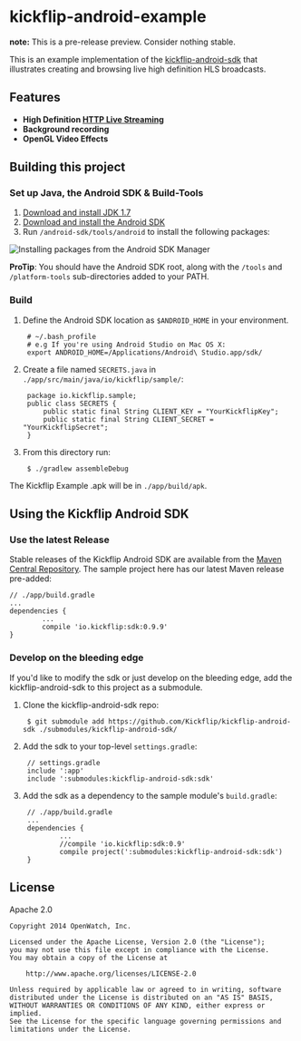 # kickflip-android-example

**note:** This is a pre-release preview. Consider nothing stable.

This is an example implementation of the [kickflip-android-sdk](https://github.com/Kickflip/kickflip-android-sdk) that
illustrates creating and browsing live high definition HLS broadcasts.


## Features

+ **High Definition [HTTP Live Streaming](http://en.wikipedia.org/wiki/HTTP_Live_Streaming)**
+ **Background recording**
+ **OpenGL Video Effects**

## Building this project

### Set up Java, the Android SDK & Build-Tools

1. [Download and install JDK 1.7](http://www.oracle.com/technetwork/java/javase/downloads/jdk7-downloads-1880260.html)
2. [Download and install the Android SDK](http://developer.android.com/sdk/)
3. Run `/android-sdk/tools/android` to install the following packages:

![Installing packages from the Android SDK Manager](http://i.imgur.com/PuWsBEB.png)

**ProTip**: You should have the Android SDK root, along with the `/tools` and `/platform-tools` sub-directories added to your PATH.

### Build

1. Define the Android SDK location as `$ANDROID_HOME` in your environment.

		# ~/.bash_profile
		# e.g If you're using Android Studio on Mac OS X:
		export ANDROID_HOME=/Applications/Android\ Studio.app/sdk/



2. Create a file named `SECRETS.java` in `./app/src/main/java/io/kickflip/sample/`:

		package io.kickflip.sample;
		public class SECRETS {
		    public static final String CLIENT_KEY = "YourKickflipKey";
		    public static final String CLIENT_SECRET = "YourKickflipSecret";
		}


3. From this directory run:

	    $ ./gradlew assembleDebug

The Kickflip Example .apk will be in `./app/build/apk`.

## Using the Kickflip Android SDK

### Use the latest Release

Stable releases of the Kickflip Android SDK are available from the [Maven Central Repository](http://search.maven.org/).
The sample project here has our latest Maven release pre-added:

	// ./app/build.gradle
	...
    dependencies {
			...
			compile 'io.kickflip:sdk:0.9.9'
	}

### Develop on the bleeding edge

If you'd like to modify the sdk or just develop on the bleeding edge,
add the kickflip-android-sdk to this project as a submodule.

1. Clone the kickflip-android-sdk repo:

		$ git submodule add https://github.com/Kickflip/kickflip-android-sdk ./submodules/kickflip-android-sdk/

2. Add the sdk to your top-level `settings.gradle`:

		// settings.gradle
		include ':app'
		include ':submodules:kickflip-android-sdk:sdk'

3. Add the sdk as a dependency to the sample module's `build.gradle`:

		// ./app/build.gradle
		...
		dependencies {
				...
				//compile 'io.kickflip:sdk:0.9'
				compile project(':submodules:kickflip-android-sdk:sdk')
		}

## License

Apache 2.0

	Copyright 2014 OpenWatch, Inc.

	Licensed under the Apache License, Version 2.0 (the "License");
	you may not use this file except in compliance with the License.
	You may obtain a copy of the License at

	    http://www.apache.org/licenses/LICENSE-2.0

	Unless required by applicable law or agreed to in writing, software
	distributed under the License is distributed on an "AS IS" BASIS,
	WITHOUT WARRANTIES OR CONDITIONS OF ANY KIND, either express or implied.
	See the License for the specific language governing permissions and
	limitations under the License.
